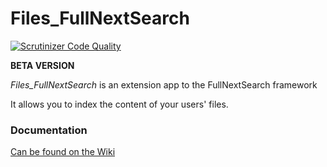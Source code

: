 # Files_FullNextSearch

[![Scrutinizer Code Quality](https://scrutinizer-ci.com/g/nextcloud/files_fullnextsearch/badges/quality-score.png?b=master)](https://scrutinizer-ci.com/g/nextcloud/files_fullnextsearch/?branch=master)

**BETA VERSION**  

_Files_FullNextSearch_ is an extension app to the FullNextSearch framework

It allows you to index the content of your users' files.



### Documentation

[Can be found on the Wiki](https://github.com/nextcloud/files_fullnextsearch/wiki)

